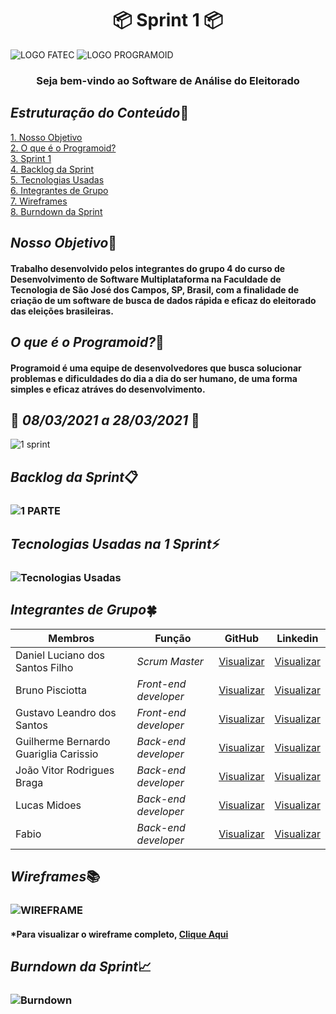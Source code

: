 <h1 text align="center"> &#128230; Sprint 1 &#128230;</h1>

![LOGO FATEC](https://fatecsjc-prd.azurewebsites.net/images/logo/fatecsjc_400x192.png)
![LOGO PROGRAMOID](https://github.com/Group-4-Fatec-SJC/Analise-Eleitorado/blob/main/assets/logo.png)


<h3 text align="center"> Seja bem-vindo ao Software de Análise do Eleitorado </h3>

## *Estruturação do Conteúdo*&#128193;

<a href="#Nosso_Objetivo">1. Nosso Objetivo</a><br>
<a href="#O_que_é_o_Programoid">2. O que é o Programoid?</a><br>
<a href="#Sprints">3. Sprint 1</a><br>
<a href="#Backlog_do_Produto">4. Backlog da Sprint</a><br>
<a href="#Tecnologias_Usadas">5. Tecnologias Usadas</a><br>
<a href="#Integrantes_de_Grupo">6. Integrantes de Grupo</a><br>
<a href="#Wireframes">7. Wireframes</a><br>
<a href="#burndown">8. Burndown da Sprint</a><br>

## <a name="Nosso_Objetivo">*Nosso Objetivo*&#128188;</a>

#### Trabalho desenvolvido pelos integrantes do grupo 4 do curso de Desenvolvimento de Software Multiplataforma na Faculdade de Tecnologia de São José dos Campos, SP, Brasil, com a finalidade de criação de um software de busca de dados rápida e eficaz do eleitorado das eleições brasileiras.

## <a name="O_que_é_o_Programoid">*O que é o Programoid?*&#128153;</a>

#### Programoid é uma equipe de desenvolvedores que busca solucionar problemas e dificuldades do dia a dia do ser humano, de uma forma simples e eficaz atráves do desenvolvimento.



## <a name="Sprints"> &#128197; *08/03/2021 a 28/03/2021* &#128197; </a> 


![1 sprint](https://github.com/Group-4-Fatec-SJC/Analise-Eleitorado/blob/1-Sprint/assets/1%20sprint.PNG)


## <a name="Backlog_do_Produto"> *Backlog da Sprint*&#128203; </a>

### ![1 PARTE](https://github.com/Group-4-Fatec-SJC/Analise-Eleitorado/blob/1-Sprint/assets/wireframes.PNG)


## <a name="Tecnologias_Usadas"> *Tecnologias Usadas na 1 Sprint*&#9889; </a>
### ![Tecnologias Usadas](https://github.com/Group-4-Fatec-SJC/Analise-Eleitorado/blob/1-Sprint/assets/Tecnologias%20Utilizadas%20c%C3%B3pia.png)





## <a name="Integrantes_de_Grupo">*Integrantes de Grupo*&#127808; </a>

Membros   | Função  | GitHub  | Linkedin |
--------- | ---------  | ---------  | --------- |
Daniel Luciano dos Santos Filho                   | *Scrum Master*   |  [Visualizar](https://github.com/daniellsfilho)  | [Visualizar](linkedin)   |
Bruno Pisciotta                | *Front-end developer*  |  [Visualizar](https://github.com/bruno-pisciotta281)  | [Visualizar](https://www.linkedin.com/in/bruno-pisciotta-577216198)        |
Gustavo Leandro dos Santos     | *Front-end developer*  |  [Visualizar](https://github.com/gustavols)  | [Visualizar](https://www.linkedin.com/in/gustavo-santos-a0657219b/)       |
Guilherme Bernardo Guariglia Carissio | *Back-end developer*  |  [Visualizar](https://github.com/GuilhermeCarissio777)  | [Visualizar](https://www.linkedin.com/in/guilherme-carissio-7275a4207)    |
João Vitor Rodrigues Braga | *Back-end developer*  |  [Visualizar](https://github.com/jvrb)  | [Visualizar](https://www.linkedin.com/in/joaovitor-rodriguesbraga/)    |
Lucas Midoes                   | *Back-end developer*  |  [Visualizar](https://github.com/LykeMidrod)  | [Visualizar](https://www.linkedin.com/in/ㅤlucas-midões-r-a5333110b)               |
Fabio                   | *Back-end developer*  |  [Visualizar](https://github.com/FabioMoraesDev)  | [Visualizar](https://www.linkedin.com/mwlite/in/f%C3%A1bio-moraes-96873014b)

## <a name="Wireframes">*Wireframes*&#128218; </a>

### ![WIREFRAME](https://github.com/Group-4-Fatec-SJC/Analise-Eleitorado/blob/main/assets/GIF_WIREFRAME.gif)

#### *Para visualizar o wireframe completo, [Clique Aqui](https://www.figma.com/file/GegxNnhKxYTVcjczO1CTOK/PROJETO-API-S?node-id=0%3A1)





## <a name="burndown">*Burndown da Sprint*&#128200; </a>

### ![Burndown](https://github.com/Group-4-Fatec-SJC/Analise-Eleitorado/blob/main/assets/burndown.jpeg)







